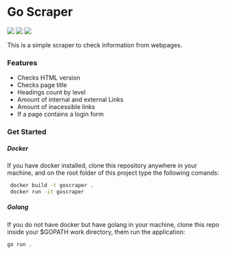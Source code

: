 # Go Scraper

![](https://img.shields.io/badge/go-v1.14-blue) ![](https://img.shields.io/badge/goquery-v1.5.1-blue) ![](https://img.shields.io/badge/Dockerfile-golang:alpine-green)

This is a simple scraper to check information from webpages.

### Features

- Checks HTML version
- Checks page title
- Headings count by level
- Amount of internal and external Links
- Amount of inacessible links
- If a page contains a login form

### Get Started

##### Docker

If you have docker installed, clone this repository anywhere in your machine, and on the root folder of this project type the following comands:

```bash
 docker build -t goscraper .
 docker run -it goscraper
```

##### Golang

If you do not have docker but have golang in your machine, clone this repo inside your \$GOPATH work directory, them run the application:

```bash
go run .
```
